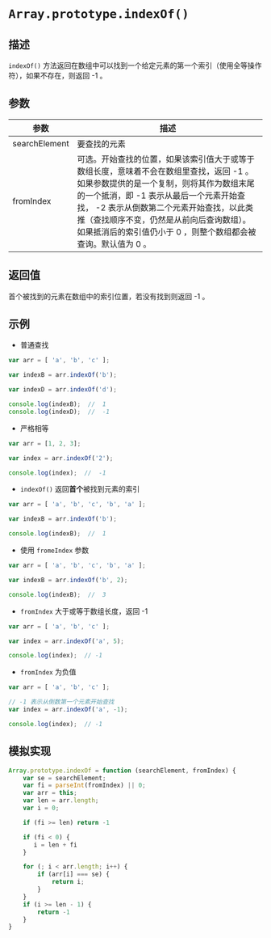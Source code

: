 # `Array.prototype.indexOf()`

## 描述

`indexOf()` 方法返回在数组中可以找到一个给定元素的第一个索引（使用全等操作符），如果不存在，则返回 -1 。

## 参数

参数 | 描述
--- | ---
searchElement | 要查找的元素
fromIndex | 可选。开始查找的位置，如果该索引值大于或等于数组长度，意味着不会在数组里查找，返回 -1 。如果参数提供的是一个复制，则将其作为数组末尾的一个抵消，即 -1 表示从最后一个元素开始查找， -2 表示从倒数第二个元素开始查找，以此类推（查找顺序不变，仍然是从前向后查询数组）。如果抵消后的索引值仍小于 0 ，则整个数组都会被查询。默认值为 0 。

## 返回值

首个被找到的元素在数组中的索引位置，若没有找到则返回 -1 。

## 示例

+ 普通查找

```js
var arr = [ 'a', 'b', 'c' ];

var indexB = arr.indexOf('b');

var indexD = arr.indexOf('d');

console.log(indexB);  //  1
console.log(indexD);  //  -1

```

+ 严格相等

```js
var arr = [1, 2, 3];

var index = arr.indexOf('2');

console.log(index);  //  -1
```

+ `indexOf()` 返回**首个**被找到元素的索引

```js
var arr = [ 'a', 'b', 'c', 'b', 'a' ];

var indexB = arr.indexOf('b');

console.log(indexB);  //  1
```

+ 使用 `fromeIndex` 参数

```js
var arr = [ 'a', 'b', 'c', 'b', 'a' ];

var indexB = arr.indexOf('b', 2);

console.log(indexB);  //  3 
```

+ `fromIndex` 大于或等于数组长度，返回 -1 

```js
var arr = [ 'a', 'b', 'c' ];

var index = arr.indexOf('a', 5);

console.log(index);  // -1
```

+ `fromIndex` 为负值

```js
var arr = [ 'a', 'b', 'c' ];

// -1 表示从倒数第一个元素开始查找
var index = arr.indexOf('a', -1);

console.log(index);  // -1
```
## 模拟实现

```js
Array.prototype.indexOf = function (searchElement, fromIndex) {
    var se = searchElement;
    var fi = parseInt(fromIndex) || 0;
    var arr = this;
    var len = arr.length;
    var i = 0;

    if (fi >= len) return -1

    if (fi < 0) {
       i = len + fi 
    }

    for (; i < arr.length; i++) {
        if (arr[i] === se) {
            return i;
        }
    } 
    if (i >= len - 1) {
        return -1
    }
}

```
